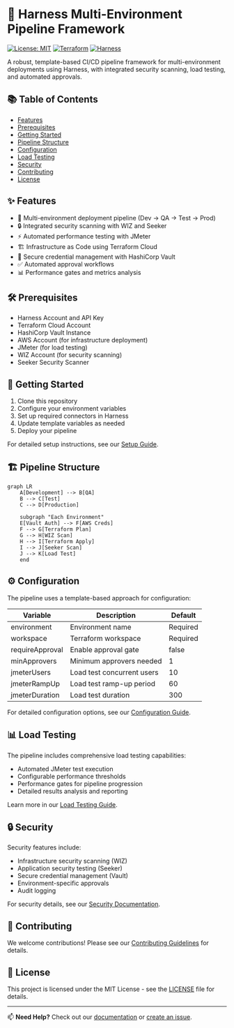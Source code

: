 # 🚀 Harness Multi-Environment Pipeline Framework

[![License: MIT](https://img.shields.io/badge/License-MIT-yellow.svg)](https://opensource.org/licenses/MIT)
[![Terraform](https://img.shields.io/badge/terraform-%235835CC.svg?style=for-the-badge&logo=terraform&logoColor=white)](https://www.terraform.io/)
[![Harness](https://img.shields.io/badge/harness-7B42BC?style=for-the-badge&logo=harness&logoColor=white)](https://www.harness.io/)

A robust, template-based CI/CD pipeline framework for multi-environment deployments using Harness, with integrated security scanning, load testing, and automated approvals.

## 📚 Table of Contents

- [Features](#features)
- [Prerequisites](#prerequisites)
- [Getting Started](#getting-started)
- [Pipeline Structure](#pipeline-structure)
- [Configuration](#configuration)
- [Load Testing](#load-testing)
- [Security](#security)
- [Contributing](#contributing)
- [License](#license)

## ✨ Features

- 🔄 Multi-environment deployment pipeline (Dev → QA → Test → Prod)
- 🔒 Integrated security scanning with WIZ and Seeker
- ⚡ Automated performance testing with JMeter
- 🏗️ Infrastructure as Code using Terraform Cloud
- 🔐 Secure credential management with HashiCorp Vault
- ✅ Automated approval workflows
- 📊 Performance gates and metrics analysis

## 🛠️ Prerequisites

- Harness Account and API Key
- Terraform Cloud Account
- HashiCorp Vault Instance
- AWS Account (for infrastructure deployment)
- JMeter (for load testing)
- WIZ Account (for security scanning)
- Seeker Security Scanner

## 🚀 Getting Started

1. Clone this repository
2. Configure your environment variables
3. Set up required connectors in Harness
4. Update template variables as needed
5. Deploy your pipeline

For detailed setup instructions, see our [Setup Guide](docs/setup.md).

## 🏗️ Pipeline Structure

```mermaid
graph LR
    A[Development] --> B[QA]
    B --> C[Test]
    C --> D[Production]
    
    subgraph "Each Environment"
    E[Vault Auth] --> F[AWS Creds]
    F --> G[Terraform Plan]
    G --> H[WIZ Scan]
    H --> I[Terraform Apply]
    I --> J[Seeker Scan]
    J --> K[Load Test]
    end
```

## ⚙️ Configuration

The pipeline uses a template-based approach for configuration:

| Variable | Description | Default |
|----------|-------------|---------|
| environment | Environment name | Required |
| workspace | Terraform workspace | Required |
| requireApproval | Enable approval gate | false |
| minApprovers | Minimum approvers needed | 1 |
| jmeterUsers | Load test concurrent users | 10 |
| jmeterRampUp | Load test ramp-up period | 60 |
| jmeterDuration | Load test duration | 300 |

For detailed configuration options, see our [Configuration Guide](docs/configuration.md).

## 📊 Load Testing

The pipeline includes comprehensive load testing capabilities:

- Automated JMeter test execution
- Configurable performance thresholds
- Performance gates for pipeline progression
- Detailed results analysis and reporting

Learn more in our [Load Testing Guide](docs/load-testing.md).

## 🔒 Security

Security features include:

- Infrastructure security scanning (WIZ)
- Application security testing (Seeker)
- Secure credential management (Vault)
- Environment-specific approvals
- Audit logging

For security details, see our [Security Documentation](docs/security.md).

## 🤝 Contributing

We welcome contributions! Please see our [Contributing Guidelines](docs/CONTRIBUTING.md) for details.

## 📝 License

This project is licensed under the MIT License - see the [LICENSE](LICENSE) file for details.

---

📫 **Need Help?** Check out our [documentation](docs/) or [create an issue](https://github.com/yourusername/harness-fission/issues).

